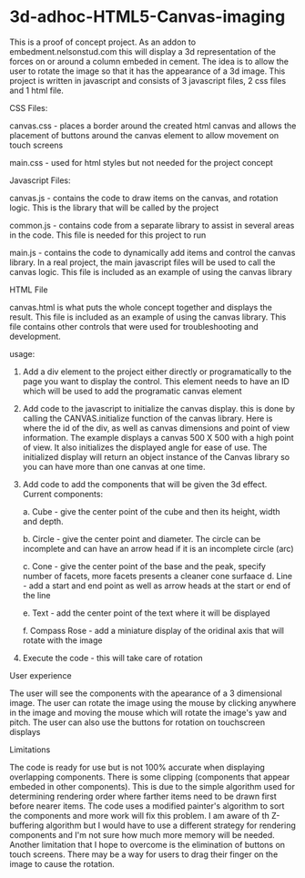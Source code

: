 # 3d-adhoc-HTML5-Canvas-imaging
This is a proof of concept project.  As an addon to embedment.nelsonstud.com this will display a 3d representation of the forces on or around a column embeded in cement.  The idea is to allow the user to rotate the image so that it has the appearance of a 3d image.
This project is written in javascript and consists of 3 javascript files, 2 css files and 1 html file.

CSS Files:

canvas.css - places a border around the created html canvas and allows the placement of buttons around the canvas element to allow movement on touch screens

main.css - used for html styles but not needed for the project concept

Javascript Files:

canvas.js - contains the code to draw items on the canvas, and rotation logic.  This is the library that will be called by the project

common.js - contains code from a separate library to assist in several areas in the code.  This file is needed for this project to run

main.js - contains the code to dynamically add items and control the canvas library.  In a real project, the main javascript files will be used to call the canvas logic.  This file is included as an example of using the canvas library

HTML File

canvas.html is what puts the whole concept together and displays the result.  This file is included as an example of using the canvas library.  This file contains other controls that were used for troubleshooting and development.

usage:

1. Add a div element to the project either directly or programatically to the page you want to display the control.  This element needs to have an ID which will be used to add the programatic canvas element

2. Add code to the javascript to initialize the canvas display. this is done by calling the CANVAS.initialize function of the canvas library.  Here is where the id of the div, as well as canvas dimensions and point of view information.  The example displays a canvas 500 X 500 with a high point of view.  It also initializes the displayed angle for ease of use.  The initialized display will return an object instance of the Canvas library so you can have more than one canvas at one time.

3. Add code to add the components that will be given the 3d effect.  Current components:

    a.  Cube - give the center point of the cube and then its height, width and depth.
    
    b.  Circle - give the center point and diameter.  The circle can be incomplete and can have an arrow head if it is an incomplete circle (arc)
    
    c.  Cone - give the center point of the base and the peak, specify number of facets, more facets presents a cleaner cone surfaace
    d.  Line - add a start and end point as well as arrow heads at the start or end of the line
    
    e.  Text - add the center point of the text where it will be displayed
    
    f.  Compass Rose - add a miniature display of the oridinal axis that will rotate with the image
    
4.  Execute the code - this will take care of rotation

User experience

The user will see the components with the apearance of a 3 dimensional image.  The user can rotate the image using the mouse by clicking anywhere in the image and moving the mouse which will rotate the image's yaw and pitch.  The user can also use the buttons for rotation on touchscreen displays

Limitations

The code is ready for use but is not 100% accurate when displaying overlapping components.  There is some clipping (components that appear embeded in other components).  This is due to the simple algorithm used for determining rendering order where farther items need to be drawn first before nearer items.  The code uses a modified painter's algorithm to sort the components and more work will fix this problem.  I am aware of th Z-buffering algorithm but I would have to use a different strategy for rendering components and I'm not sure how much more memory will be needed.
Another limitation that I hope to overcome is the elimination of buttons on touch screens.  There may be a way for users to drag their finger on the image to cause the rotation.
